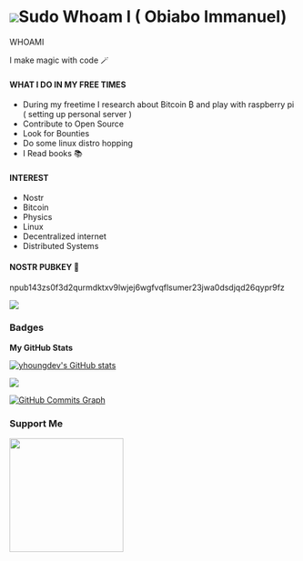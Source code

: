  

 
 ![](https://user-images.githubusercontent.com/18350557/176309783-0785949b-9127-417c-8b55-ab5a4333674e.gif)Sudo Whoam I ( Obiabo Immanuel)
====================================================================================================================================



WHOAMI

I make magic with code 🪄

#### WHAT I DO IN MY FREE TIMES
* During my freetime I research about Bitcoin ₿ and play with raspberry pi ( setting up personal server ) 
* Contribute to Open Source
* Look for Bounties
* Do some linux distro hopping 
* I Read books 📚
  

#### INTEREST

* Nostr
* Bitcoin
* Physics 
* Linux
* Decentralized internet 
* Distributed Systems

#### NOSTR PUBKEY 🔑
npub143zs0f3d2qurmdktxv9lwjej6wgfvqflsumer23jwa0dsdjqd26qypr9fz


<a href="https://www.twitter.com/obiabo_immanuel " target="_blank" rel="noreferrer"><img
src="https://img.shields.io/twitter/follow/obiabo_immanuel ?logo=twitter&style=for-the-badge&color=22c55e&labelColor=181824"
/></a>



<!-- <a href="https://www.github.com/yhoungdev" target="_blank" rel="noreferrer"><img
src="https://img.shields.io/github/followers/yhoungdev?logo=github&style=for-the-badge&color=22c55e&labelColor=181824" /></a><a href="https://www.twitch.tv/obiabo" target="_blank" rel="noreferrer"><img
src="https://img.shields.io/twitch/status/obiabo?logo=twitchsx&style=for-the-badge&color=22c55e&labelColor=181824&label=TWITCH+STATUS" /></a>

></a></p> -->

### Badges

<b>My GitHub Stats</b>

<a href="http://www.github.com/yhoungdev"><img src="https://github-readme-stats.vercel.app/api?username=yhoungdev&show_icons=true&hide=&count_private=true&title_color=f97316&text_color=14b8a6&icon_color=22c55e&bg_color=181824&hide_border=true&show_icons=true" alt="yhoungdev's GitHub stats" /></a>

<a href="http://www.github.com/yhoungdev"><img src="https://github-readme-streak-stats.herokuapp.com/?user=yhoungdev&stroke=14b8a6&background=181824&ring=f97316&fire=f97316&currStreakNum=14b8a6&currStreakLabel=f97316&sideNums=14b8a6&sideLabels=14b8a6&dates=14b8a6&hide_border=true" /></a>

<a href="http://www.github.com/yhoungdev"><img src="https://activity-graph.herokuapp.com/graph?username=yhoungdev&bg_color=181824&color=14b8a6&line=22c55e&point=14b8a6&area_color=181824&area=true&hide_border=true&custom_title=GitHub%20Commits%20Graph" alt="GitHub Commits Graph" /></a>



### Support Me

<a href="https://www.buymeacoffee.com/obiabo"><img src="https://cdn.buymeacoffee.com/buttons/v2/default-yellow.png" width="200" /></a>
